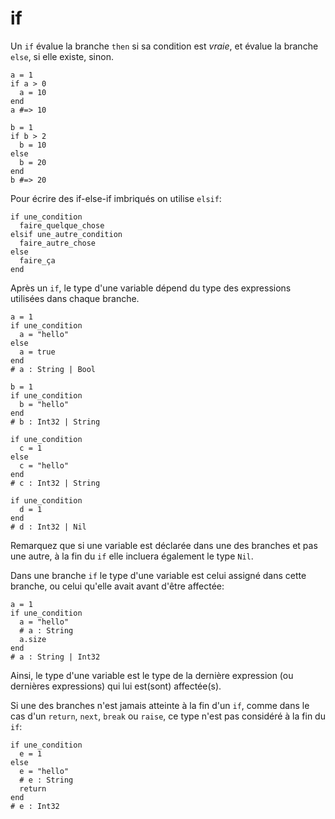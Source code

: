 # if

Un `if` évalue la branche `then` si sa condition est *vraie*, et évalue la branche `else`, si elle existe, sinon.

```crystal
a = 1
if a > 0
  a = 10
end
a #=> 10

b = 1
if b > 2
  b = 10
else
  b = 20
end
b #=> 20
```

Pour écrire des if-else-if imbriqués on utilise `elsif`:

```crystal
if une_condition
  faire_quelque_chose
elsif une_autre_condition
  faire_autre_chose
else
  faire_ça
end
```

Après un `if`, le type d'une variable dépend du type des expressions utilisées dans chaque branche.

```crystal
a = 1
if une_condition
  a = "hello"
else
  a = true
end
# a : String | Bool

b = 1
if une_condition
  b = "hello"
end
# b : Int32 | String

if une_condition
  c = 1
else
  c = "hello"
end
# c : Int32 | String

if une_condition
  d = 1
end
# d : Int32 | Nil
```

Remarquez que si une variable est déclarée dans une des branches et pas une autre,
à la fin du `if` elle incluera également le type `Nil`.

Dans une branche `if` le type d'une variable est celui assigné dans cette branche,
ou celui qu'elle avait avant d'être affectée:

```crystal
a = 1
if une_condition
  a = "hello"
  # a : String
  a.size
end
# a : String | Int32
```

Ainsi, le type d'une variable est le type de la dernière expression (ou dernières expressions)
qui lui est(sont) affectée(s).

Si une des branches n'est jamais atteinte à la fin d'un `if`,
comme dans le cas d'un `return`, `next`, `break` ou `raise`,
ce type n'est pas considéré à la fin du `if`:

```crystal
if une_condition
  e = 1
else
  e = "hello"
  # e : String
  return
end
# e : Int32
```
